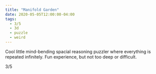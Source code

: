 ```yaml
---
title: "Manifold Garden"
date: 2020-05-05T12:00:00-04:00
tags:
  - 3/5
  - 3d
  - puzzle
  - weird
---
```


Cool little mind-bending spacial reasoning puzzler where everything is repeated infinitely. Fun experience, but not too deep or difficult.

3/5
